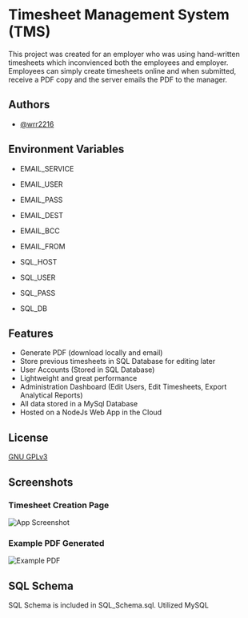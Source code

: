 
# Timesheet Management System (TMS)
This project was created for an employer who was using hand-written timesheets which inconvienced both the employees and employer. Employees can simply create timesheets online and when submitted, receive a PDF copy and the server emails the PDF to the manager.


## Authors

- [@wrr2216](https://www.github.com/wrr2216)


## Environment Variables

- EMAIL_SERVICE
- EMAIL_USER
- EMAIL_PASS
- EMAIL_DEST
- EMAIL_BCC
- EMAIL_FROM

- SQL_HOST
- SQL_USER
- SQL_PASS
- SQL_DB

## Features

- Generate PDF (download locally and email)
- Store previous timesheets in SQL Database for editing later
- User Accounts (Stored in SQL Database)
- Lightweight and great performance
- Administration Dashboard (Edit Users, Edit Timesheets, Export Analytical Reports)
- All data stored in a MySql Database
- Hosted on a NodeJs Web App in the Cloud


## License

[GNU GPLv3 ](https://choosealicense.com/licenses/gpl-3.0/)


## Screenshots

### Timesheet Creation Page
![App Screenshot](https://www.wirr.space/u/Iu2Ekq.png)

### Example PDF Generated
![Example PDF](https://www.wirr.space/u/X8F1oN.png)


## SQL Schema
SQL Schema is included in SQL_Schema.sql. Utilized MySQL